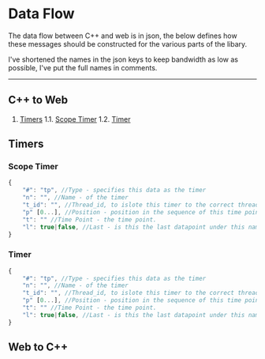 # Data Flow  

The data flow between C++ and web is in json, the below defines how these messages should be constructed for the various parts of the libary.  

I've shortened the names in the json keys to keep bandwidth as low as possible, I've put the full names in comments.

---
## C++ to Web

1. [Timers](#timers)
	1.1. [Scope Timer](#scope-timer)
	1.2. [Timer](#timer)

## Timers

### Scope Timer
```javascript
{
	"#": "tp", //Type - specifies this data as the timer
	"n": "", //Name - of the timer
	"t_id": "", //Thread_id, to islote this timer to the correct thread, also allows prediction of call stack
	"p" [0...], //Position - position in the sequence of this time point, belonging to this series.
	"t": "" //Time Point - the time point.
	"l": true|false, //Last - is this the last datapoint under this name, in this series.
}
```

### Timer
```javascript
{
	"#": "tp", //Type - specifies this data as the timer
	"n": "", //Name - of the timer
	"t_id": "", //Thread_id, to islote this timer to the correct thread, also allows prediction of call stack
	"p" [0...], //Position - position in the sequence of this time point, belonging to this series.
	"t": "" //Time Point - the time point.
	"l": true|false, //Last - is this the last datapoint under this name, in this series.
}
```

## Web to C++
